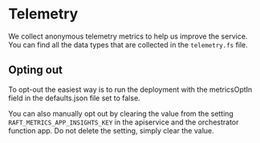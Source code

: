 # Telemetry

We collect anonymous telemetry metrics to help us improve the service. You can find all the data types that are collected in the
`telemetry.fs` file. 

## Opting out

To opt-out the easiest way is to run the deployment with the metricsOptIn field in the defaults.json file set to false. 

You can also manually opt out by clearing the value from the setting `RAFT_METRICS_APP_INSIGHTS_KEY` in the apiservice and the orchestrator function app.
Do not delete the setting, simply clear the value.